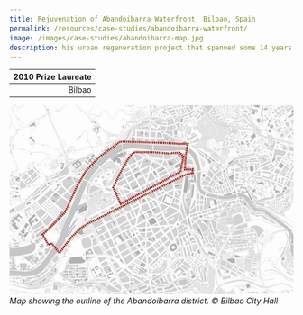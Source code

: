 ```yaml
---
title: Rejuvenation of Abandoibarra Waterfront, Bilbao, Spain
permalink: /resources/case-studies/abandoibarra-waterfront/
image: /images/case-studies/abandoibarra-map.jpg
description: his urban regeneration project that spanned some 14 years saw the dramatic transformation of a dilapidated industrial area in the city centre of Bilbao, Spain into an exciting new mixed-use district anchored by the world-renowned Guggenheim Museum. 
---
```


| 2010 Prize Laureate |
|---:|
| Bilbao | 

![Abandoibarra Map](/images/case-studies/abandoibarra-map.jpg/)*Map showing the outline of the Abandoibarra district. © Bilbao City Hall*


